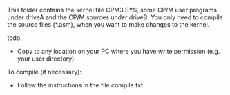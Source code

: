 This folder contains the kernel file CPM3.SYS, some CP/M user programs under driveA and the CP/M sources under driveB. You only need to compile the source files (*.asm), when you want to make changes to the kernel. 

todo:
- Copy to any location on your PC where you have write permission (e.g. your user directory)

To compile (if necessary):
- Follow the instructions in the file compile.txt
